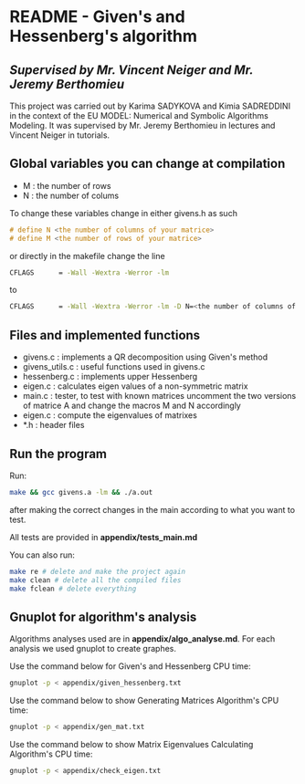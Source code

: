 # README - Given's and Hessenberg's algorithm #
## _Supervised by Mr. Vincent Neiger and Mr. Jeremy Berthomieu_

This project was carried out by Karima SADYKOVA and Kimia SADREDDINI in the context of the EU MODEL: Numerical and Symbolic Algorithms Modeling. It was supervised by Mr. Jeremy Berthomieu in lectures and Vincent Neiger in tutorials.

## Global variables you can change at compilation

- M : the number of rows
- N : the number of colums

To change these variables change in either givens.h as such

```c
# define N <the number of columns of your matrice>
# define M <the number of rows of your matrice>
```

or directly in the makefile change the line

```sh
CFLAGS		= -Wall -Wextra -Werror -lm
```
to

```sh
CFLAGS		= -Wall -Wextra -Werror -lm -D N=<the number of columns of your matrice> M=<the number of rows of your matrice> 
```

## Files and implemented functions

- givens.c : implements a QR decomposition using Given's method
- givens_utils.c : useful functions used in givens.c
- hessenberg.c : implements upper Hessenberg
- eigen.c : calculates eigen values of a non-symmetric matrix
- main.c : tester, to test with known matrices uncomment the two versions of matrice A and change the macros M and N accordingly
- eigen.c : compute the eigenvalues of matrixes
- *.h : header files

## Run the program

Run:

```sh
make && gcc givens.a -lm && ./a.out 
```

after making the correct changes in the main according to what you want to test.

All tests are provided in **appendix/tests_main.md**

You can also run:

```sh
make re # delete and make the project again
make clean # delete all the compiled files
make fclean # delete everything
```
## Gnuplot for algorithm's analysis

Algorithms analyses used are in **appendix/algo_analyse.md**. For each analysis we used gnuplot to create graphes.

Use the command below for Given's and Hessenberg CPU time:
```sh
gnuplot -p < appendix/given_hessenberg.txt
```

Use the command below to show Generating Matrices Algorithm's CPU time:
```sh
gnuplot -p < appendix/gen_mat.txt
```

Use the command below to show Matrix Eigenvalues Calculating Algorithm's CPU time:
```sh
gnuplot -p < appendix/check_eigen.txt
```